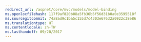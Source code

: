 ```yaml
---
redirect_url: /aspnet/core/mvc/models/model-binding
ms.openlocfilehash: 117f9af820b08a5fb36b5f56d31b0a0e3595518f
ms.sourcegitcommit: 74a8ad9c1ba5c155d7c4303e67632a0922c38e86
ms.translationtype: HT
ms.contentlocale: zh-TW
ms.lasthandoff: 09/20/2017
---
```

